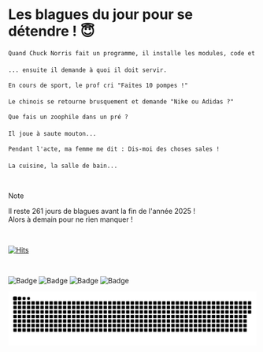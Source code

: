 
<h1>Les blagues du jour pour se détendre ! 😇</h1>

```diff
Quand Chuck Norris fait un programme, il installe les modules, code et vend le programme...

... ensuite il demande à quoi il doit servir.
```

```diff
En cours de sport, le prof cri "Faites 10 pompes !"

Le chinois se retourne brusquement et demande "Nike ou Adidas ?"
```

```diff
Que fais un zoophile dans un pré ?

Il joue à saute mouton...
```

```diff
Pendant l'acte, ma femme me dit : Dis-moi des choses sales !

La cuisine, la salle de bain...
```

<br/>

> [!NOTE]
> Il reste 261 jours de blagues avant la fin de l'année 2025 ! <br/>
> Alors à demain pour ne rien manquer !

<br/>


[![Hits](https://hits.seeyoufarm.com/api/count/incr/badge.svg?url=https%3A%2F%2Fgithub.com%2FClems02%2Fhit-counter&count_bg=%23003E80&title_bg=%235C9FE1&icon=powershell.svg&icon_color=%23FFFFFF&title=Visite&edge_flat=false)](https://hits.seeyoufarm.com)


<br/>


![Badge](https://img.shields.io/badge/Last%20updated%20on-white?style=for-the-badge&logo=clockify)   ![Badge](https://img.shields.io/badge/15/04-white?style=for-the-badge) ![Badge](https://img.shields.io/badge/at-white?style=for-the-badge) ![Badge](https://img.shields.io/badge/03:24-white?style=for-the-badge)


<p align="center">
 <img width="1000" src="assets/github-snake.svg" alt="snake"/>
</p>

